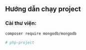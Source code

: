 ## Hướng dẫn chạy project

### Cài thư viện:
```bash
composer require mongodb/mongodb

# php-project
